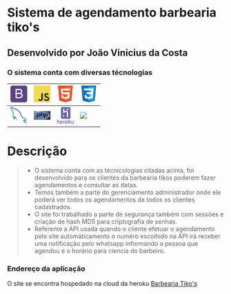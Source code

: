 # **Sistema de agendamento barbearia tiko's**

## Desenvolvido por João Vinicius da Costa

### O sistema conta com diversas técnologias

|<img height="40" src="https://github.com/devicons/devicon/blob/master/icons/bootstrap/bootstrap-plain.svg">|<img height="40" src="https://raw.githubusercontent.com/devicons/devicon/master/icons/javascript/javascript-original.svg">|<img height="40" src="https://raw.githubusercontent.com/devicons/devicon/master/icons/html5/html5-original.svg">|<img height="40" src="https://raw.githubusercontent.com/devicons/devicon/master/icons/css3/css3-original.svg">
|--------------------------------|------------------------|---------------------------------|----------------------------------|
|<img height="40" src="https://raw.githubusercontent.com/devicons/devicon/master/icons/mysql/mysql-original.svg">|<img height="40" src="https://github.com/devicons/devicon/blob/master/icons/php/php-original.svg">|<img height="40" src="https://github.com/devicons/devicon/blob/master/icons/heroku/heroku-plain-wordmark.svg">|<img height="40" src="https://posit.us/images/branding/positus_logo_07.png">


# Descrição

> * O sistema conta com as técnicologias citadas acima, foi desenvolvido para os clientes da barbearia tikos poderem fazer agendamentos e consultar as datas.
> * Temos também a parte do gerenciamento administrador onde ele poderá ver todos os agendamentos de todos os clientes cadastrados.
> * O site foi trabalhado a parte de segurança também com sessões e criação de hash MD5 para criptografia de senhas.
> * Referente a API usada quando o cliente efetuar o agendamento pelo site automáticamento o numéro escolhido na API irá receber uma notificação pelo whatsapp informando a pessoa que agendou e o horário para ciencia do barbeiro.


### Endereço da aplicação
O site se encontra hospedado na cloud da heroku [Barbearia Tiko's](https://barbeariatikos.herokuapp.com)
